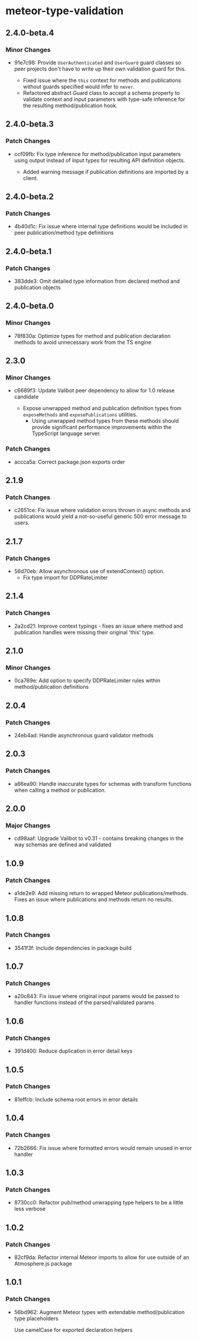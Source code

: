# meteor-type-validation

## 2.4.0-beta.4

### Minor Changes

- 91e7c98: Provide `UserAuthenticated` and `UserGuard` guard classes so peer projects don't have to write up their own validation guard for this.

  - Fixed issue where the `this` context for methods and publications without guards specified would infer to `never`.
  - Refactored abstract Guard class to accept a schema property to validate context and input parameters with type-safe inference for the resulting method/publication hook.

## 2.4.0-beta.3

### Patch Changes

- ccf09fb: Fix type inference for method/publication input parameters using output instead of input types for resulting API definition objects.

  - Added warning message if publication definitions are imported by a client.

## 2.4.0-beta.2

### Patch Changes

- 4b40d1c: Fix issue where internal type definitions would be included in peer publication/method type definitions

## 2.4.0-beta.1

### Patch Changes

- 383dde3: Omit detailed type information from declared method and publication objects

## 2.4.0-beta.0

### Minor Changes

- 78f830a: Optimize types for method and publication declaration methods to avoid unnecessary work from the TS engine

## 2.3.0

### Minor Changes

- c6689f3: Update Valibot peer dependency to allow for 1.0 release candidate

  - Expose unwrapped method and publication definition types from `exposeMethods` and `exposePublications` utilities.
    - Using unwrapped method types from these methods should provide significant performance improvements within the TypeScript language server.

### Patch Changes

- accca5a: Correct package.json exports order

## 2.1.9

### Patch Changes

- c2651ce: Fix issue where validation errors thrown in async methods and publications would yield a not-so-useful generic 500 error message to users.

## 2.1.7

### Patch Changes

- 56d70eb: Allow asynchronous use of extendContext() option.
  - Fix type import for DDPRateLimiter

## 2.1.4

### Patch Changes

- 2a2cd21: Improve context typings - fixes an issue where method and publication handles were missing their original 'this' type.

## 2.1.0

### Minor Changes

- 0ca769e: Add option to specify DDPRateLimiter rules within method/publication definitions

## 2.0.4

### Patch Changes

- 24eb4ad: Handle asynchronous guard validator methods

## 2.0.3

### Patch Changes

- a66ea90: Handle inaccurate types for schemas with transform functions when calling a method or publication.

## 2.0.0

### Major Changes

- cd98aaf: Upgrade Valibot to v0.31 - contains breaking changes in the way schemas are defined and validated

## 1.0.9

### Patch Changes

- a1de2e9: Add missing return to wrapped Meteor publications/methods. Fixes an issue where publications and methods return no results.

## 1.0.8

### Patch Changes

- 3541f3f: Include dependencies in package build

## 1.0.7

### Patch Changes

- a20c843: Fix issue where original input params would be passed to handler functions instead of the parsed/validated params

## 1.0.6

### Patch Changes

- 391d400: Reduce duplication in error detail keys

## 1.0.5

### Patch Changes

- 81effcb: Include schema root errors in error details

## 1.0.4

### Patch Changes

- 72b2666: Fix issue where formatted errors would remain unused in error handler

## 1.0.3

### Patch Changes

- 8730cc0: Refactor pub/method unwrapping type helpers to be a little less verbose

## 1.0.2

### Patch Changes

- 82cf9da: Refactor internal Meteor imports to allow for use outside of an Atmosphere.js package

## 1.0.1

### Patch Changes

- 56bd962: Augment Meteor types with extendable method/publication type placeholders

  Use camelCase for exported declaration helpers
